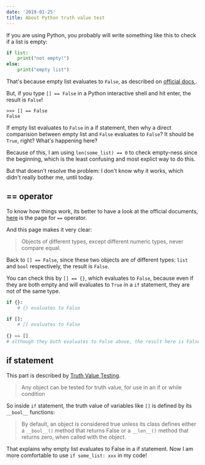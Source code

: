 ```yaml
---
date: '2019-01-25'
title: About Python truth value test
---
```


If you are using Python, you probably will write something like this to check if a list is empty:

```python
if list:
    print("not empty!")
else:
    print("empty list")
```

That's because empty list evaluates to `False`, as described on [official docs](https://docs.python.org/3.7/library/stdtypes.html#truth),.

But, if you type `[] == False` in a Python interactive shell and hit enter, the result is `False`!

```
>>> [] == False
False
```

If empty list evaluates to `False` in a if statement, then why a direct comparision between empty list and `False` evaluates to `False`? It should be `True`, right? What's happening here?

Because of this, I am using `len(some_list) == 0` to check empty-ness since the beginning, which is the least confusing and most explict way to do this.

But that doesn't resolve the problem: I don't know why it works, which didn't really bother me, until today.

## == operator

To know how things work, its better to have a look at the official documents, [here](https://docs.python.org/3.7/library/stdtypes.html#index-7) is the page for `==` operator.

And this page makes it very clear:

> Objects of different types, except different numeric types, never compare equal.

Back to `[] == False`, since these two objects are of different types: `list` and `bool` respectively, the result is `False`.

You can check this by `[] == {}`, which evaluates to `False`, because even if they are both empty and will evaluates to `True` in a `if` statement, they are not of the same type.

```python
if {}:
    # {} evaluates to False

if []:
    # [] evaluates to False
    
{} == []
# although they both evaluates to False above, the result here is False
```

## if statement

This part is described by [Truth Value Testing](https://docs.python.org/3.7/library/stdtypes.html#truth).

> Any object can be tested for truth value, for use in an if or while condition

So inside `if` statement, the truth value of variables like `[]` is defined by its `__bool__` functions:

> By default, an object is considered true unless its class defines either a `__bool__()` method that returns False or a `__len__()` method that returns zero, when called with the object.

That explains why empty list evaluates to False in a if statement. Now I am more comfortable to use `if some_list: xxx` in my code!